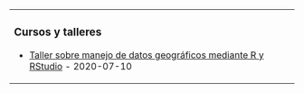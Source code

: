 <table>
  <tr>
    <td valign="top">

### Cursos y talleres
<!-- recent_releases starts -->
* [Taller sobre manejo de datos geográficos mediante R y RStudio](https://taller-r-jornadas-sigtd-2020.github.io/) - 2020-07-10
<!-- recent_releases ends -->
</td>
</tr></table>


<!--
**mfvargas/mfvargas** is a ✨ _special_ ✨ repository because its `README.md` (this file) appears on your GitHub profile.

### Hi there 👋

Here are some ideas to get you started:

- 🔭 I’m currently working on ...
- 🌱 I’m currently learning ...
- 👯 I’m looking to collaborate on ...
- 🤔 I’m looking for help with ...
- 💬 Ask me about ...
- 📫 How to reach me: ...
- 😄 Pronouns: ...
- ⚡ Fun fact: ...
-->
